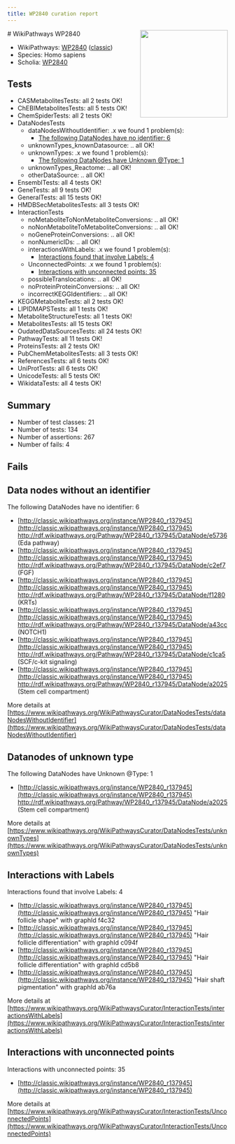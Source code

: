 ```yaml
---
title: WP2840 curation report
---
```


<img style="float: right; width: 200px" src="https://upload.wikimedia.org/wikipedia/commons/thumb/8/83/Wplogo_with_text_500.png/640px-Wplogo_with_text_500.png" />
# WikiPathways WP2840

* WikiPathways: [WP2840](https://wikipathways.org/pathways/WP2840) ([classic](https://classic.wikipathways.org/instance/WP2840))
* Species: Homo sapiens
* Scholia: [WP2840](https://scholia.toolforge.org/wikipathways/WP2840)
## Tests
* CASMetabolitesTests: all 2 tests OK!
* ChEBIMetabolitesTests: all 5 tests OK!
* ChemSpiderTests: all 2 tests OK!
* DataNodesTests
    * dataNodesWithoutIdentifier: .x we found 1 problem(s):
        * [The following DataNodes have no identifier: 6](#d2d32fa5)
    * unknownTypes_knownDatasource: .. all OK!
    * unknownTypes: .x we found 1 problem(s):
        * [The following DataNodes have Unknown @Type: 1](#839973df)
    * unknownTypes_Reactome: .. all OK!
    * otherDataSource: .. all OK!
* EnsemblTests: all 4 tests OK!
* GeneTests: all 9 tests OK!
* GeneralTests: all 15 tests OK!
* HMDBSecMetabolitesTests: all 3 tests OK!
* InteractionTests
    * noMetaboliteToNonMetaboliteConversions: .. all OK!
    * noNonMetaboliteToMetaboliteConversions: .. all OK!
    * noGeneProteinConversions: .. all OK!
    * nonNumericIDs: .. all OK!
    * interactionsWithLabels: .x we found 1 problem(s):
        * [Interactions found that involve Labels: 4](#630d267b)
    * UnconnectedPoints: .x we found 1 problem(s):
        * [Interactions with unconnected points: 35](#7f1d40ba)
    * possibleTranslocations: .. all OK!
    * noProteinProteinConversions: .. all OK!
    * incorrectKEGGIdentifiers: .. all OK!
* KEGGMetaboliteTests: all 2 tests OK!
* LIPIDMAPSTests: all 1 tests OK!
* MetaboliteStructureTests: all 1 tests OK!
* MetabolitesTests: all 15 tests OK!
* OudatedDataSourcesTests: all 24 tests OK!
* PathwayTests: all 11 tests OK!
* ProteinsTests: all 2 tests OK!
* PubChemMetabolitesTests: all 3 tests OK!
* ReferencesTests: all 6 tests OK!
* UniProtTests: all 6 tests OK!
* UnicodeTests: all 5 tests OK!
* WikidataTests: all 4 tests OK!


## Summary

* Number of test classes: 21
* Number of tests: 134
* Number of assertions: 267
* Number of fails: 4

## Fails

<a name="d2d32fa5" />

## Data nodes without an identifier

The following DataNodes have no identifier: 6

* [http://classic.wikipathways.org/instance/WP2840_r137945](http://classic.wikipathways.org/instance/WP2840_r137945) http://rdf.wikipathways.org/Pathway/WP2840_r137945/DataNode/e5736 (Eda
pathway)
* [http://classic.wikipathways.org/instance/WP2840_r137945](http://classic.wikipathways.org/instance/WP2840_r137945) http://rdf.wikipathways.org/Pathway/WP2840_r137945/DataNode/c2ef7 (FGF)
* [http://classic.wikipathways.org/instance/WP2840_r137945](http://classic.wikipathways.org/instance/WP2840_r137945) http://rdf.wikipathways.org/Pathway/WP2840_r137945/DataNode/f1280 (KRTs)
* [http://classic.wikipathways.org/instance/WP2840_r137945](http://classic.wikipathways.org/instance/WP2840_r137945) http://rdf.wikipathways.org/Pathway/WP2840_r137945/DataNode/a43cc (NOTCH1)
* [http://classic.wikipathways.org/instance/WP2840_r137945](http://classic.wikipathways.org/instance/WP2840_r137945) http://rdf.wikipathways.org/Pathway/WP2840_r137945/DataNode/c1ca5 (SCF/c-kit
signaling)
* [http://classic.wikipathways.org/instance/WP2840_r137945](http://classic.wikipathways.org/instance/WP2840_r137945) http://rdf.wikipathways.org/Pathway/WP2840_r137945/DataNode/a2025 (Stem cell
compartment)


More details at [https://www.wikipathways.org/WikiPathwaysCurator/DataNodesTests/dataNodesWithoutIdentifier](https://www.wikipathways.org/WikiPathwaysCurator/DataNodesTests/dataNodesWithoutIdentifier)

<a name="839973df" />

## Datanodes of unknown type

The following DataNodes have Unknown @Type: 1

* [http://classic.wikipathways.org/instance/WP2840_r137945](http://classic.wikipathways.org/instance/WP2840_r137945) http://rdf.wikipathways.org/Pathway/WP2840_r137945/DataNode/a2025 (Stem cell
compartment)


More details at [https://www.wikipathways.org/WikiPathwaysCurator/DataNodesTests/unknownTypes](https://www.wikipathways.org/WikiPathwaysCurator/DataNodesTests/unknownTypes)

<a name="630d267b" />

## Interactions with Labels

Interactions found that involve Labels: 4

* [http://classic.wikipathways.org/instance/WP2840_r137945](http://classic.wikipathways.org/instance/WP2840_r137945) "Hair follicle
shape" with graphId f4c32
* [http://classic.wikipathways.org/instance/WP2840_r137945](http://classic.wikipathways.org/instance/WP2840_r137945) "Hair follicle
differentiation" with graphId c094f
* [http://classic.wikipathways.org/instance/WP2840_r137945](http://classic.wikipathways.org/instance/WP2840_r137945) "Hair follicle
differentiation" with graphId cd5b8
* [http://classic.wikipathways.org/instance/WP2840_r137945](http://classic.wikipathways.org/instance/WP2840_r137945) "Hair shaft
pigmentation" with graphId ab76a


More details at [https://www.wikipathways.org/WikiPathwaysCurator/InteractionTests/interactionsWithLabels](https://www.wikipathways.org/WikiPathwaysCurator/InteractionTests/interactionsWithLabels)

<a name="7f1d40ba" />

## Interactions with unconnected points

Interactions with unconnected points: 35

* [http://classic.wikipathways.org/instance/WP2840_r137945](http://classic.wikipathways.org/instance/WP2840_r137945)


More details at [https://www.wikipathways.org/WikiPathwaysCurator/InteractionTests/UnconnectedPoints](https://www.wikipathways.org/WikiPathwaysCurator/InteractionTests/UnconnectedPoints)

